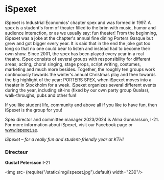 # iSpexet


iSpexet is Industrial Economics' chapter spex and was formed in 1997. A spex is a student's form of theater filled to the brim with music, humor and audience interaction, or as we usually say: fun theater! From the beginning, iSpexet was a joke at the chapter's annual fine dining Porters Gasque but grew and got bigger every year. It is said that in the end the joke got too long so that no one could bear to listen and instead had to become their own show. Since 2001, the spex has been played every year in a real theatre. iSpex consists of several groups with responsibility for different areas; acting, choral singing, stage props, script writing, costumes, marketing and much more besides. Together, the roughly ten groups work continuously towards the winter's annual Christmas play and then towards the big highlight of the year: PORTERS SPEX, when iSpexet moves into a theater in Stockholm for a week. iSpexet organizes several different events during the year, including sit-ins (fixed by our own party group Qualas), walk-throughs, pubs and other fun!

If you like student life, community and above all if you like to have fun, then iSpexet is the group for you!

Spex director and committee manager 2023/2024 is Alma Gunnarsson, I-21. For more information about iSpexet, visit our Facebook page or www.ispexet.se.

*iSpexet – for a really fun and student-friendly year at KTH!*

### Directeur

__Gustaf Petersson__ I-21

<img src={require("/static/img/Ispexet.jpg").default} width="230"/>
